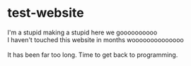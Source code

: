 # test-website
I'm a stupid making a stupid here we goooooooooo <br>
I haven't touched this website in months woooooooooooooo <br>
<br>
It has been far too long. Time to get back to programming. 